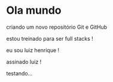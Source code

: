 # Ola mundo
 criando um novo repositório Git e GitHub

 estou treinado para ser full stacks !

 eu sou luiz henrique !
 
 assinado luiz !

 testando...

